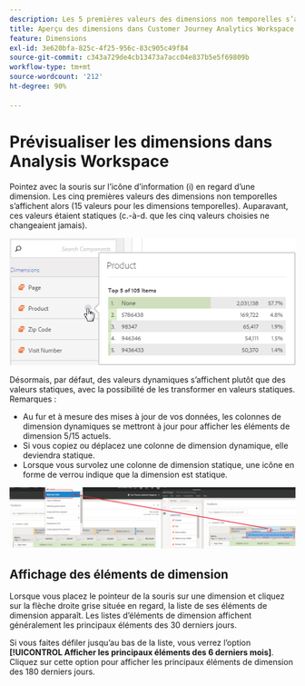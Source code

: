 ```yaml
---
description: Les 5 premières valeurs des dimensions non temporelles s’affichent (et 15 valeurs pour les dimensions temporelles).
title: Aperçu des dimensions dans Customer Journey Analytics Workspace
feature: Dimensions
exl-id: 3e620bfa-825c-4f25-956c-83c905c49f84
source-git-commit: c343a729de4cb13473a7acc04e837b5e5f69809b
workflow-type: tm+mt
source-wordcount: '212'
ht-degree: 90%

---
```


# Prévisualiser les dimensions dans Analysis Workspace

Pointez avec la souris sur l’icône d’information (i) en regard d’une dimension. Les cinq premières valeurs des dimensions non temporelles s’affichent alors (15 valeurs pour les dimensions temporelles). Auparavant, ces valeurs étaient statiques (c.-à-d. que les cinq valeurs choisies ne changeaient jamais).

![5 premières valeurs pour les dimensions non temporelles.](assets/dimension-preview.png)

Désormais, par défaut, des valeurs dynamiques s’affichent plutôt que des valeurs statiques, avec la possibilité de les transformer en valeurs statiques. Remarques :

* Au fur et à mesure des mises à jour de vos données, les colonnes de dimension dynamiques se mettront à jour pour afficher les éléments de dimension 5/15 actuels.
* Si vous copiez ou déplacez une colonne de dimension dynamique, elle deviendra statique.
* Lorsque vous survolez une colonne de dimension statique, une icône en forme de verrou indique que la dimension est statique.

![Fenêtre contextuelle de colonne Dimension surlignant l’icône de verrouillage.](assets/dimension_static.png)

## Affichage des éléments de dimension

Lorsque vous placez le pointeur de la souris sur une dimension et cliquez sur la flèche droite grise située en regard, la liste de ses éléments de dimension apparaît. Les listes d’éléments de dimension affichent généralement les principaux éléments des 30 derniers jours.

Si vous faites défiler jusqu’au bas de la liste, vous verrez l’option **[!UICONTROL Afficher les principaux éléments des 6 derniers mois]**. Cliquez sur cette option pour afficher les principaux éléments de dimension des 180 derniers jours.
